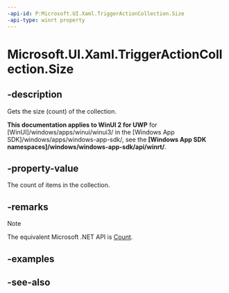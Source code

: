 ```yaml
---
-api-id: P:Microsoft.UI.Xaml.TriggerActionCollection.Size
-api-type: winrt property
---
```


<!-- Property syntax
public uint Size { get; }
-->

# Microsoft.UI.Xaml.TriggerActionCollection.Size

## -description
Gets the size (count) of the collection.

**This documentation applies to WinUI 2 for UWP** for [WinUI]/windows/apps/winui/winui3/ in the [Windows App SDK]/windows/apps/windows-app-sdk/, see the **[Windows App SDK namespaces]/windows/windows-app-sdk/api/winrt/**.

## -property-value
The count of items in the collection.

## -remarks
> [!NOTE]
> The equivalent Microsoft .NET  API is [Count](triggeractioncollection_count.md).

## -examples

## -see-also
